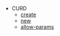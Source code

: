 - CURD
  - [create](/curd/001-create/create)
  - [new](/curd/001-create/new)
  - [allow-params](/curd/005-allow-params/allow-params)
